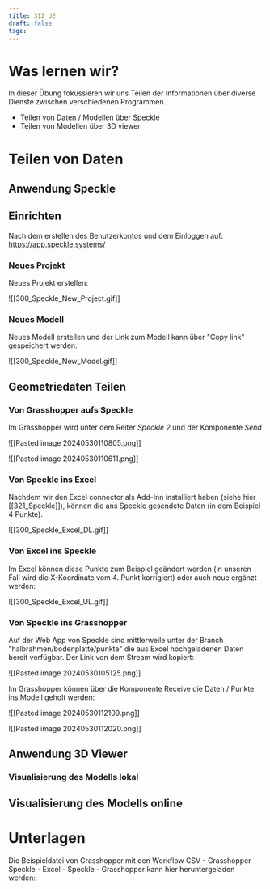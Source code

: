 ```yaml
---
title: 312_UE
draft: false
tags:
---
```

# Was lernen wir?

In dieser Übung fokussieren wir uns Teilen der Informationen über diverse Dienste zwischen verschiedenen Programmen.

- Teilen von Daten / Modellen über Speckle
- Teilen von Modellen über 3D viewer

# Teilen von Daten

## Anwendung Speckle

## Einrichten 

Nach dem erstellen des Benutzerkontos und dem Einloggen auf:
https://app.speckle.systems/

### Neues Projekt
Neues Projekt erstellen:

![[300_Speckle_New_Project.gif]]

### Neues Modell
Neues Modell erstellen und der Link zum Modell kann über "Copy link" gespeichert werden:

![[300_Speckle_New_Model.gif]]


## Geometriedaten Teilen

### Von Grasshopper aufs Speckle

Im Grasshopper wird unter dem Reiter *Speckle 2* und der Komponente *Send* 

![[Pasted image 20240530110805.png]]

![[Pasted image 20240530110611.png]]

### Von Speckle ins Excel

Nachdem wir den Excel connector als Add-Inn installiert haben (siehe hier [[321_Speckle]]), können die ans Speckle gesendete Daten (in dem Beispiel 4 Punkte).

![[300_Speckle_Excel_DL.gif]]

### Von Excel ins Speckle

Im Excel können diese Punkte zum Beispiel geändert werden (in unseren Fall wird die X-Koordinate vom 4. Punkt korrigiert) oder auch neue ergänzt werden:

![[300_Speckle_Excel_UL.gif]]

### Von Speckle ins Grasshopper

Auf der Web App von Speckle sind mittlerweile unter der Branch "halbrahmen/bodenplatte/punkte" die aus Excel hochgeladenen Daten bereit verfügbar.
Der Link von dem Stream wird kopiert:

![[Pasted image 20240530105125.png]]

Im Grasshopper können über die Komponente Receive die Daten / Punkte ins Modell geholt werden:

![[Pasted image 20240530112109.png]]

![[Pasted image 20240530112020.png]]

## Anwendung 3D Viewer

### Visualisierung des Modells lokal




## Visualisierung des Modells online







# Unterlagen

Die Beispieldatei von Grasshopper mit den Workflow CSV - Grasshopper - Speckle - Excel - Speckle - Grasshopper kann hier heruntergeladen werden:

